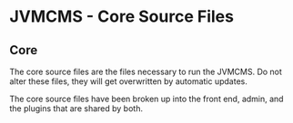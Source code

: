 # JVMCMS - Core Source Files

## Core

The core source files are the files necessary to run the JVMCMS. Do not alter these files, they will get overwritten by automatic updates.

The core source files have been broken up into the front end, admin, and the plugins that are shared by both.